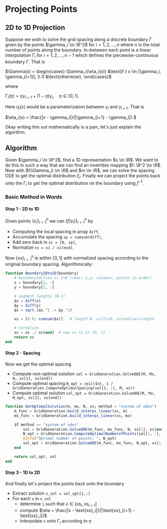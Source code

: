 # Projecting Points
## 2D to 1D Projection

Suppose we wish to solve the grid spacing along a discrete boundary $\Gamma$ given by the points $\gamma_i \in \R^2$ for $i=1,2,\dots, n$ where $n$ is the total number of points along the boundary. In-between each point is a linear interpolation $\Gamma_i$ for $i=1,2,\dots,n-1$ which defines the piecewise-continuous boundary $\Gamma$. That is

$\Gamma(x) = \begin{cases} \Gamma_i(\eta_i(x)) &\text{if } x \in [\gamma_i, \gamma_{i+1}], \\ 0 &\text{otherwise}, \end{cases}$

where

$\Gamma_i(\eta) = \eta \gamma_{i+1} + (1 - \eta) \gamma_i, \quad \eta \in [0,1].$

Here $\eta_i(x)$ would be a parameterization between $\gamma_i$ and $\gamma_{i+1}$. That is 

$\eta_i(x) = \frac{|x - \gamma_i|}{|\gamma_{i+1} - \gamma_i|}.$ 

Okay writing this out mathematically is a pain, let's just explain the algorithm.


## Algorithm

Given $\gamma_i \in \R^2$, find a 1D representation $s \in \R$. We want to do this in such a way that we can find an invertible mapping $f: \R^2 \to \R$. Now with $f(\Gamma_i) \in \R$ and $m \in \R$, we can solve the spacing ODE to get the optimal distribution $\xi_i$. Finally we can project the points back onto the $\Gamma_i$ to get the optimal distribution on the boundary using $f^{-1}$.

### Basic Method in Words
#### Step 1 - 2D to 1D
Given points $\{ \gamma_i \}_{i=1}^n$ we can $\{ f(\gamma_i) \}_{i=1}^n$ by 

- Computing the local spacing in array `diff`,
- Accumulate the spacing `sp = cumsum(diff)`,
- Add zero back in `xi = [0, sp]`,
- Normalize `xs = xi / xi[end]`.

Now $\{ \text{xs} \}_{i=1}^n$ is within $[0,1]$ with normalized spacing according to the original boundary spacing. Algorithmically:

```julia
function Boundary2Dto1D(boundary)
    # boundarySection is 2×N (rows: x,y; columns: points in order)
    x = boundary[1, :]
    y = boundary[2, :]

    # segment lengths (N-1)
    Δx = diff(x)
    Δy = diff(y)
    Δs = sqrt.(Δx.^2 .+ Δy.^2)

    xs = [0.0; cumsum(Δs)]   # length N, xs[1]=0, xs[end]=arclength

    # normalize 
    xs = xs ./ xs[end]  # now xs is in [0, 1]
    return xs
end
```

#### Step 2 - Spacing
Now we get the optimal spacing

- Compute non-optimal solution `sol = GridGeneration.SolveODE(M, Mx, N, xs[1], xs[end])`
- Compute optimal spacing `N_opt = ceil(Int, 1 / GridGeneration.ComputeOptimalSpacing(sol[1, :], M, xs))`
- Compute optimal solution `sol_opt = GridGeneration.SolveODE(M, Mx, N_opt, xs[1], xs[end])`  

```julia
function GetOptimalSolution(m, mx, N, xs; method = "system of odes")
    m_func = GridGeneration.build_interps_linear(xs, m)
    mx_func = GridGeneration.build_interps_linear(xs, mx)

    if method == "system of odes"
        sol = GridGeneration.SolveODE(m_func, mx_func, N, xs[1], xs[end])
        N_opt = GridGeneration.ComputeOptimalNumberofPoints(sol[1, :], m, xs)
        @info("Optimal number of points: ", N_opt)
        sol_opt = GridGeneration.SolveODE(m_func, mx_func, N_opt, xs[1], xs[end])
    end

    return sol_opt, sol
end
```


#### Step 3 - 1D to 2D
And finally let's project the points back onto the boundary

- Extract solution `x_sol = sol_opt[1,:]`
- For each `x` in `x_sol`
  - determine `i` such that $x \in [\text{xs}_i, \text{xs}_{i+1}]$
  - compute $\eta = \frac{|x - \text{xs}_i|}{|\text{xs}_{i+1} - \text{xs}_i|}$
  - Interpolate `x` onto $\Gamma_i$ according to $\eta$
